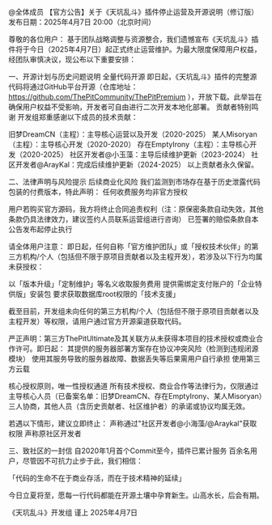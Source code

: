 @全体成员 
【官方公告】关于《天坑乱斗》插件停止运营及开源说明（修订版）
发布日期：2025年4月7日 20:00（北京时间）

尊敬的各位用户：
基于团队战略调整与资源整合，我们遗憾宣布《天坑乱斗》插件将于今日（2025年4月7日）起正式终止运营维护。为最大限度保障用户权益，经团队审慎决议，现公布以下重要安排：

一、开源计划与历史问题说明
全量代码开源
即日起，《天坑乱斗》插件的完整源代码将通过GitHub平台开源（仓库地址：https://github.com/ThePitCommunity/ThePitPremium ），开放下载。此举旨在确保用户权益不受影响，开发者可自由进行二次开发本地化部署。
贡献者特别鸣谢
开发组郑重感谢以下成员的技术贡献：

旧梦DreamCN（主程）：主导核心运营以及开发（2020-2025）
某人Misoryan（主程）：主导核心开发（2020-2020）
存在EmptyIrony（主程）：主导核心开发（2020-2025）
社区开发者@小玉藻：主导后续维护更新（2023-2024）
社区开发者@ArayKal：完成后续维护更新（2024-2025）
以上贡献者永久保留。

二、法律声明与风险提示
后续商业化风险
我们监测到市场存在基于历史泄露代码包装的付费版本，特此声明：
任何收费服务均非官方授权

用户若购买官方源码，我方将终止合同追责权利（注：原保密条款自动失效，其他条款仍具法律效力，建议签约人员联系运营组进行咨询）
已签署的赔偿条款自本公告发布起停止执行

请全体用户注意：
即日起，任何自称「官方维护团队」或「授权技术伙伴」的第三方机构/个人（包括但不限于原项目贡献者以及主程开发），若涉及以下行为均属未获授权：

以「版本升级」「定制维护」等名义收取服务费用
提供需绑定支付账户的「企业特供版」安装包
要求获取数据库root权限的「技术支援」

截至目前，开发组未向任何的第三方机构/个人（包括但不限于原项目贡献者以及主程开发）等权限，请用户通过官方开源渠道获取代码。

严正声明：第三方ThePitUltimate及其关联方从未获得本项目的技术授权或商业合作许可。即日起：
其提供的服务器部署方案存在协议冲突风险（检测到违规闭源模块）
使用其服务导致的服务器故障、数据丢失等后果需用户自行承担
使用第三方云载

核心授权原则，唯一性授权通道
所有技术授权、商业合作等法律行为，仅限通过主导核心人员（已备案名单：旧梦DreamCN、存在EmptyIrony、某人Misoryan）三人协商，其他人员（含历史贡献者、社区维护者）的承诺或协议均属无效。

若遇以下情形，建议立即终止：
声称通过"社区开发者@小海藻/@Araykal"获取权限
声称原社区开发者

三、致社区的一封信
自2020年1月首个Commit至今，插件已累计服务 百余名用户，尽管因不可抗力止步于此，我们相信：

「代码的生命不在于商业存活，而在于技术精神的延续」

今日立夏将至，愿每一行代码都能在开源土壤中孕育新生。山高水长，后会有期。

《天坑乱斗》开发组 谨上
2025年4月7日
